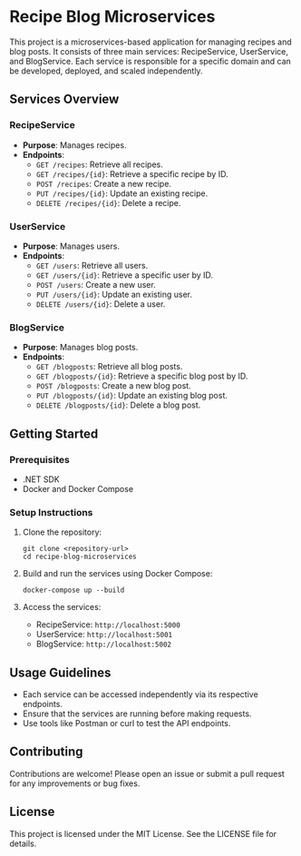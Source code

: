 # Recipe Blog Microservices

This project is a microservices-based application for managing recipes and blog posts. It consists of three main services: RecipeService, UserService, and BlogService. Each service is responsible for a specific domain and can be developed, deployed, and scaled independently.

## Services Overview

### RecipeService
- **Purpose**: Manages recipes.
- **Endpoints**:
  - `GET /recipes`: Retrieve all recipes.
  - `GET /recipes/{id}`: Retrieve a specific recipe by ID.
  - `POST /recipes`: Create a new recipe.
  - `PUT /recipes/{id}`: Update an existing recipe.
  - `DELETE /recipes/{id}`: Delete a recipe.

### UserService
- **Purpose**: Manages users.
- **Endpoints**:
  - `GET /users`: Retrieve all users.
  - `GET /users/{id}`: Retrieve a specific user by ID.
  - `POST /users`: Create a new user.
  - `PUT /users/{id}`: Update an existing user.
  - `DELETE /users/{id}`: Delete a user.

### BlogService
- **Purpose**: Manages blog posts.
- **Endpoints**:
  - `GET /blogposts`: Retrieve all blog posts.
  - `GET /blogposts/{id}`: Retrieve a specific blog post by ID.
  - `POST /blogposts`: Create a new blog post.
  - `PUT /blogposts/{id}`: Update an existing blog post.
  - `DELETE /blogposts/{id}`: Delete a blog post.

## Getting Started

### Prerequisites
- .NET SDK
- Docker and Docker Compose

### Setup Instructions

1. Clone the repository:
   ```
   git clone <repository-url>
   cd recipe-blog-microservices
   ```

2. Build and run the services using Docker Compose:
   ```
   docker-compose up --build
   ```

3. Access the services:
   - RecipeService: `http://localhost:5000`
   - UserService: `http://localhost:5001`
   - BlogService: `http://localhost:5002`

## Usage Guidelines

- Each service can be accessed independently via its respective endpoints.
- Ensure that the services are running before making requests.
- Use tools like Postman or curl to test the API endpoints.

## Contributing

Contributions are welcome! Please open an issue or submit a pull request for any improvements or bug fixes.

## License

This project is licensed under the MIT License. See the LICENSE file for details.